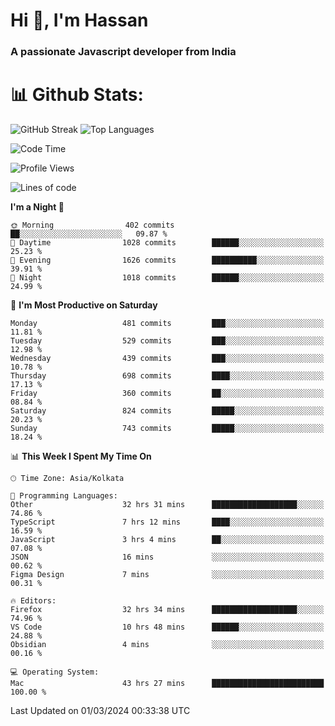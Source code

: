 # Hi 👋, I'm Hassan
### A passionate Javascript developer from India


# 📊 Github Stats:
![GitHub Streak](https://github-readme-streak-stats.herokuapp.com/?user=codeblooded47&theme=dracula&hide_border=false)
![Top Languages](https://github-readme-stats.vercel.app/api/top-langs/?username=codeblooded47&layout=compact&theme=dracula)



<!--START_SECTION:waka-->
![Code Time](http://img.shields.io/badge/Code%20Time-388%20hrs%2041%20mins-blue)

![Profile Views](http://img.shields.io/badge/Profile%20Views-0-blue)

![Lines of code](https://img.shields.io/badge/From%20Hello%20World%20I%27ve%20Written-23.4%20million%20lines%20of%20code-blue)

**I'm a Night 🦉** 

```text
🌞 Morning                402 commits         ██░░░░░░░░░░░░░░░░░░░░░░░   09.87 % 
🌆 Daytime                1028 commits        ██████░░░░░░░░░░░░░░░░░░░   25.23 % 
🌃 Evening                1626 commits        ██████████░░░░░░░░░░░░░░░   39.91 % 
🌙 Night                  1018 commits        ██████░░░░░░░░░░░░░░░░░░░   24.99 % 
```
📅 **I'm Most Productive on Saturday** 

```text
Monday                   481 commits         ███░░░░░░░░░░░░░░░░░░░░░░   11.81 % 
Tuesday                  529 commits         ███░░░░░░░░░░░░░░░░░░░░░░   12.98 % 
Wednesday                439 commits         ███░░░░░░░░░░░░░░░░░░░░░░   10.78 % 
Thursday                 698 commits         ████░░░░░░░░░░░░░░░░░░░░░   17.13 % 
Friday                   360 commits         ██░░░░░░░░░░░░░░░░░░░░░░░   08.84 % 
Saturday                 824 commits         █████░░░░░░░░░░░░░░░░░░░░   20.23 % 
Sunday                   743 commits         █████░░░░░░░░░░░░░░░░░░░░   18.24 % 
```


📊 **This Week I Spent My Time On** 

```text
🕑︎ Time Zone: Asia/Kolkata

💬 Programming Languages: 
Other                    32 hrs 31 mins      ███████████████████░░░░░░   74.86 % 
TypeScript               7 hrs 12 mins       ████░░░░░░░░░░░░░░░░░░░░░   16.59 % 
JavaScript               3 hrs 4 mins        ██░░░░░░░░░░░░░░░░░░░░░░░   07.08 % 
JSON                     16 mins             ░░░░░░░░░░░░░░░░░░░░░░░░░   00.62 % 
Figma Design             7 mins              ░░░░░░░░░░░░░░░░░░░░░░░░░   00.31 % 

🔥 Editors: 
Firefox                  32 hrs 34 mins      ███████████████████░░░░░░   74.96 % 
VS Code                  10 hrs 48 mins      ██████░░░░░░░░░░░░░░░░░░░   24.88 % 
Obsidian                 4 mins              ░░░░░░░░░░░░░░░░░░░░░░░░░   00.16 % 

💻 Operating System: 
Mac                      43 hrs 27 mins      █████████████████████████   100.00 % 
```


 Last Updated on 01/03/2024 00:33:38 UTC
<!--END_SECTION:waka-->

